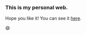 ### This is my personal web.

Hope you like it! You can see it [here](https://elenamlopez.github.io/Personal_Web/).

:smile:

